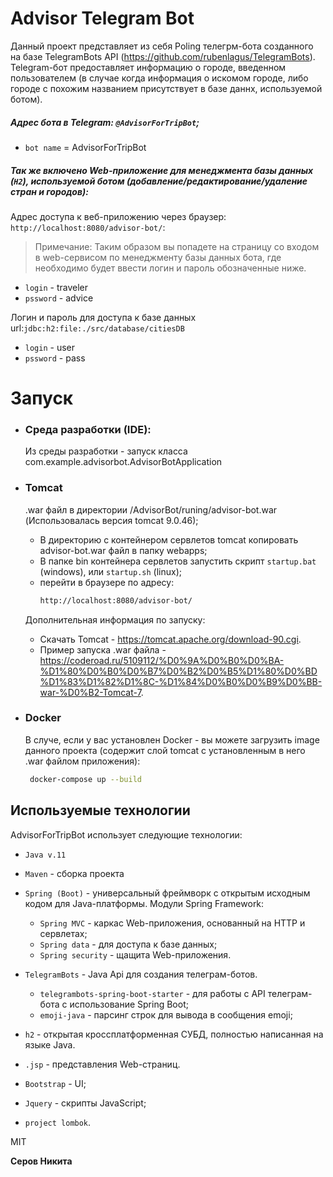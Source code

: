 # Advisor Telegram Bot

Данный проект представляет из себя Poling телегрм-бота созданного на базе TelegramBots API (https://github.com/rubenlagus/TelegramBots).
Telegram-бот предоставляет информацию о городе, введенном пользователем (в случае когда информация о искомом городе, либо городе с похожим названием присутствует в базе даннх, используемой ботом).
##### Адрес бота в Telegram: `@AdvisorForTripBot`;
- `bot name` = AdvisorForTripBot

##### Так же включено Web-приложение для менеджмента базы данных (`H2`), используемой ботом (добавление/редактирование/удаление стран и городов):
Адрес доступа к веб-приложению через браузер: `http://localhost:8080/advisor-bot/`:
> Примечание:
Таким образом вы попадете на страницу со входом в web-сервисом по менеджменту базы данных бота, где необходимо будет ввести логин и пароль обозначенные ниже.
- `login` - traveler
- `pssword` - advice

Логин и пароль для доступа к базе данных url:`jdbc:h2:file:./src/database/citiesDB`
- `login` - user
- `pssword` - pass

# Запуск
- ### Среда разработки (IDE):
  Из среды разработки - запуск класса com.example.advisorbot.AdvisorBotApplication
- ### Tomcat
  .war файл в директории /AdvisorBot/runing/advisor-bot.war (Использовалась версия tomcat 9.0.46);
  - В директорию c контейнером сервлетов tomcat копировать advisor-bot.war файл в папку webapps;
  - В папке bin контейнера сервлетов запустить скрипт `startup.bat` (windows), или `startup.sh` (linux);
  - перейти в браузере по адресу:
     ```sh
     http://localhost:8080/advisor-bot/
     ```

  Дополнительная информация по запуску:
  - Скачать Tomcat - https://tomcat.apache.org/download-90.cgi.
  - Пример запуска .war файла - https://coderoad.ru/5109112/%D0%9A%D0%B0%D0%BA-%D1%80%D0%B0%D0%B7%D0%B2%D0%B5%D1%80%D0%BD%D1%83%D1%82%D1%8C-%D1%84%D0%B0%D0%B9%D0%BB-war-%D0%B2-Tomcat-7.

- ### Docker
  В случе, если у вас установлен Docker - вы можете загрузить image данного проекта (содержит слой tomcat с установленным в него .war файлом приложения):

     ```sh
      docker-compose up --build
     ```


## Используемые технологии

AdvisorForTripBot использует следующие технологии:
- `Java v.11`
- `Maven` - сборка проекта
- `Spring (Boot)` - универсальный фреймворк с открытым исходным кодом для Java-платформы.
  Модули Spring Framework:
  -  `Spring MVC` - каркас Web-приложения, основанный на HTTP и сервлетах;
  -  `Spring data` - для доступа к базе данных;
  -  `Spring security` - щащита Web-приложения.

- `TelegramBots` - Java Api для создания телеграм-ботов.
  -  `telegrambots-spring-boot-starter` - для работы с API телеграм-бота с использование Spring Boot;
  -  `emoji-java` - парсинг строк для вывода в сообщения emoji;
- `h2` -   открытая кроссплатформенная СУБД, полностью написанная на языке Java.
- `.jsp` - представления Web-страниц.
- `Bootstrap` - UI;
- `Jquery` - скрипты JavaScript;
- `project lombok`.

MIT

**Серов Никита**
